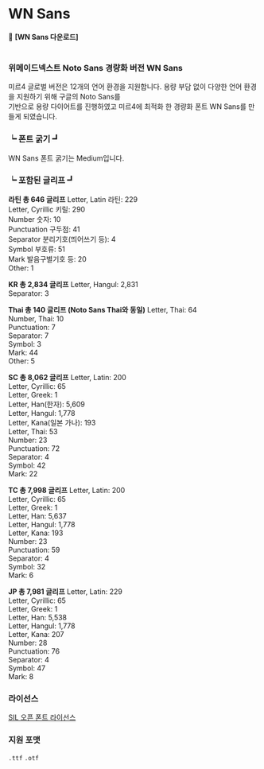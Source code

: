 # WN Sans



🔗 **[WN Sans 다운로드]**
<br><br>


### 위메이드넥스트 Noto Sans 경량화 버전 WN Sans

미르4 글로벌 버전은 12개의 언어 환경을 지원합니다.
용량 부담 없이 다양한 언어 환경을 지원하기 위해 구글의 Noto Sans를 <br>
기반으로 용량 다이어트를 진행하였고 미르4에 최적화 한 경량화 폰트 WN Sans를 만들게 되였습니다.

### ┕  폰트 굵기 ┛
WN Sans 폰트 굵기는 Medium입니다.

### ┕  포함된 글리프 ┛

**라틴 총 646 글리프**
Letter, Latin 라틴: 229<br>
Letter, Cyrillic 키릴: 290<br>
Number 숫자: 10<br>
Punctuation 구두점: 41<br>
Separator 분리기호(띄어쓰기 등): 4<br>
Symbol 부호류: 51<br>
Mark 발음구별기호 등: 20<br>
Other: 1<br>
 

**KR 총 2,834 글리프**
Letter, Hangul: 2,831<br>
Separator: 3<br>
 

**Thai 총 140 글리프 (Noto Sans Thai와 동일)**
Letter, Thai: 64<br>
Number, Thai: 10<br>
Punctuation: 7<br>
Separator: 7<br>
Symbol: 3<br>
Mark: 44<br>
Other: 5<br>
 

**SC 총 8,062 글리프**
Letter, Latin: 200<br>
Letter, Cyrillic: 65<br>
Letter, Greek: 1<br>
Letter, Han(한자): 5,609<br>
Letter, Hangul: 1,778<br>
Letter, Kana(일본 가나): 193<br>
Letter, Thai: 53<br>
Number: 23<br>
Punctuation: 72<br>
Separator: 4<br>
Symbol: 42<br>
Mark: 22<br>
 

**TC 총 7,998 글리프**
Letter, Latin: 200<br>
Letter, Cyrillic: 65<br>
Letter, Greek: 1<br>
Letter, Han: 5,637<br>
Letter, Hangul: 1,778<br>
Letter, Kana: 193<br>
Number: 23<br>
Punctuation: 59<br>
Separator: 4<br>
Symbol: 32<br>
Mark: 6<br>
 

**JP 총 7,981 글리프**
Letter, Latin: 229<br>
Letter, Cyrillic: 65<br>
Letter, Greek: 1<br>
Letter, Han: 5,538<br>
Letter, Hangul: 1,778<br>
Letter, Kana: 207<br>
Number: 28<br>
Punctuation: 76<br>
Separator: 4<br>
Symbol: 47<br>
Mark: 8<br>

### 라이선스

[SIL 오픈 폰트 라이선스](https://scripts.sil.org/cms/scripts/page.php?site_id=nrsi&id=OFL)

### 지원 포맷

`.ttf` `.otf`

<br><br>
